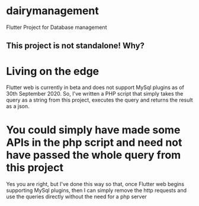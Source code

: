 # dairymanagement

Flutter Project for Database management


## This project is not standalone! Why?
# Living on the edge
<p> Flutter web is currently in beta and does not support MySql plugins as of 30th September 2020. So, I've written a PHP script that simply takes the query as a string from this project, executes the query and returns the result as a json.</p>

# You could simply have made some APIs in the php script and need not have passed the whole query from this project
<p> Yes you are right, but I've done this way so that, once Flutter web begins supporting MySql plugins, then I can simply remove the http requests and use the queries directly without the need for a php server</p>